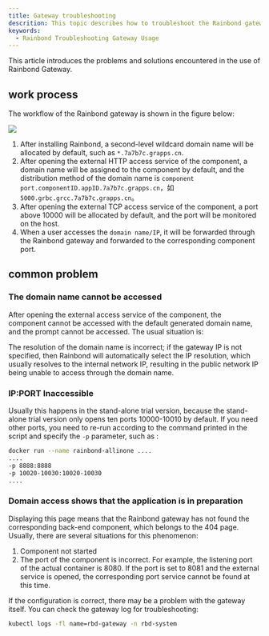 ```yaml
---
title: Gateway troubleshooting
descrition: This topic describes how to troubleshoot the Rainbond gateway
keywords:
  - Rainbond Troubleshooting Gateway Usage
---
```


This article introduces the problems and solutions encountered in the use of Rainbond Gateway.

## work process

The workflow of the Rainbond gateway is shown in the figure below:

![](https://static.goodrain.com/docs/5.12/troubleshooting/installation/en-gateway-process.png)

1. After installing Rainbond, a second-level wildcard domain name will be allocated by default, such as `*.7a7b7c.grapps.cn`.
2. After opening the external HTTP access service of the component, a domain name will be assigned to the component by default, and the distribution method of the domain name is `component port.componentID.appID.7a7b7c.grapps.cn`，如 `5000.grbc.grcc.7a7b7c.grapps.cn`。
3. After opening the external TCP access service of the component, a port above 10000 will be allocated by default, and the port will be monitored on the host.
4. When a user accesses the `domain name/IP`, it will be forwarded through the Rainbond gateway and forwarded to the corresponding component port.

## common problem

### The domain name cannot be accessed

After opening the external access service of the component, the component cannot be accessed with the default generated domain name, and the prompt cannot be accessed. The usual situation is:

The resolution of the domain name is incorrect; if the gateway IP is not specified, then Rainbond will automatically select the IP resolution, which usually resolves to the internal network IP, resulting in the public network IP being unable to access through the domain name.

### IP:PORT Inaccessible

Usually this happens in the stand-alone trial version, because the stand-alone trial version only opens ten ports 10000-10010 by default. If you need other ports, you need to re-run according to the command printed in the script and specify the `-p` parameter, such as :

```bash
docker run --name rainbond-allinone ....
....
-p 8888:8888
-p 10020-10030:10020-10030
....
```

### Domain access shows that the application is in preparation

Displaying this page means that the Rainbond gateway has not found the corresponding back-end component, which belongs to the 404 page. Usually, there are several situations for this phenomenon:

1. Component not started
2. The port of the component is incorrect. For example, the listening port of the actual container is 8080. If the port is set to 8081 and the external service is opened, the corresponding port service cannot be found at this time.

If the configuration is correct, there may be a problem with the gateway itself. You can check the gateway log for troubleshooting:

```bash
kubectl logs -fl name=rbd-gateway -n rbd-system
```

